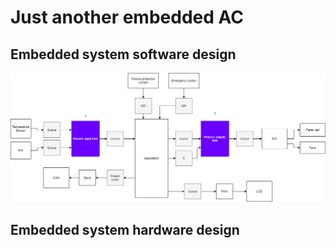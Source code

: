 # Just another embedded AC

## Embedded system software design
![AC](/schematics/app_design.png)

## Embedded system hardware design
